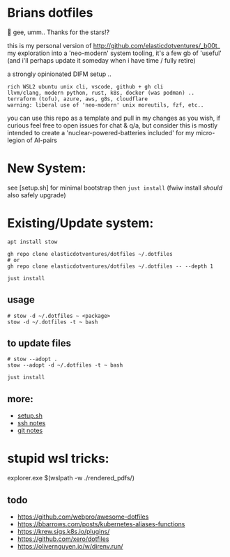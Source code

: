 
# Brians dotfiles

🤩 gee, umm.. Thanks for the stars!?

this is my personal version of http://github.com/elasticdotventures/_b00t_
my exploration into a 'neo-modern' system tooling, it's a few gb of 'useful'
(and i'll perhaps update it someday when i have time / fully retire)

a strongly opinionated DIFM setup ..

	rich WSL2 ubuntu unix cli, vscode, github + gh cli
	llvm/clang, modern python, rust, k8s, docker (was podman) ..
	terraform (tofu), azure, aws, g8s, cloudflare
	warning: liberal use of 'neo-modern' unix moreutils, fzf, etc..

you can use this repo as a template and pull in my changes as you wish,
if curious feel free to open issues for chat & q/a, but consider this is
mostly intended to create a 'nuclear-powered-batteries included'
for my micro-legion of AI-pairs

# New System:
see [setup.sh] for minimal bootstrap then `just install`
(fwiw install *should* also safely upgrade)


# Existing/Update system:

```
apt install stow

gh repo clone elasticdotventures/dotfiles ~/.dotfiles
# or
gh repo clone elasticdotventures/dotfiles ~/.dotfiles -- --depth 1

just install

```

## usage

```
# stow -d ~/.dotfiles ~ <package>
stow -d ~/.dotfiles -t ~ bash
```

## to update files
```
# stow --adopt .
stow --adopt -d ~/.dotfiles -t ~ bash

just install
```

## more:
* [setup.sh](setup.sh)
* [ssh notes](ssh-notes.md)
* [git notes](git-notes.md)


# stupid wsl tricks:

explorer.exe $(wslpath -w ./rendered_pdfs/)

## todo
* https://github.com/webpro/awesome-dotfiles
* https://bbarrows.com/posts/kubernetes-aliases-functions
* https://krew.sigs.k8s.io/plugins/
* https://github.com/xero/dotfiles
* https://olivernguyen.io/w/direnv.run/
